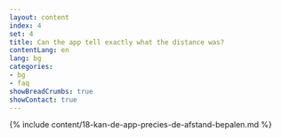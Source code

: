 ```yaml
---
layout: content
index: 4
set: 4
title: Can the app tell exactly what the distance was?
contentLang: en
lang: bg
categories:
- bg
- faq
showBreadCrumbs: true
showContact: true
---
```

{% include content/18-kan-de-app-precies-de-afstand-bepalen.md %}
